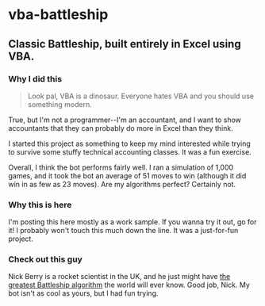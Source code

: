 # vba-battleship
## Classic Battleship, built entirely in Excel using VBA.

### Why I did this
>Look pal, VBA is a dinosaur. Everyone hates VBA and you should use something modern.

True, but I'm not a programmer--I'm an accountant, and I want to show accountants that they can probably do more in Excel than they think.

I started this project as something to keep my mind interested while trying to survive some stuffy technical accounting classes. It was a fun exercise.

Overall, I think the bot performs fairly well. I ran a simulation of 1,000 games, and it took the bot an average of 51 moves to win (although it did win in as few as 23 moves). Are my algorithms perfect? Certainly not. 
### Why this is here

I'm posting this here mostly as a work sample. If you wanna try it out, go for it! I probably won't touch this much down the line. It was a just-for-fun project.

### Check out this guy

Nick Berry is a rocket scientist in the UK, and he just might have [the greatest Battleship algorithm](http://www.datagenetics.com/blog/december32011/index.html) the world will ever know. Good job, Nick. My bot isn't as cool as yours, but I had fun trying.


